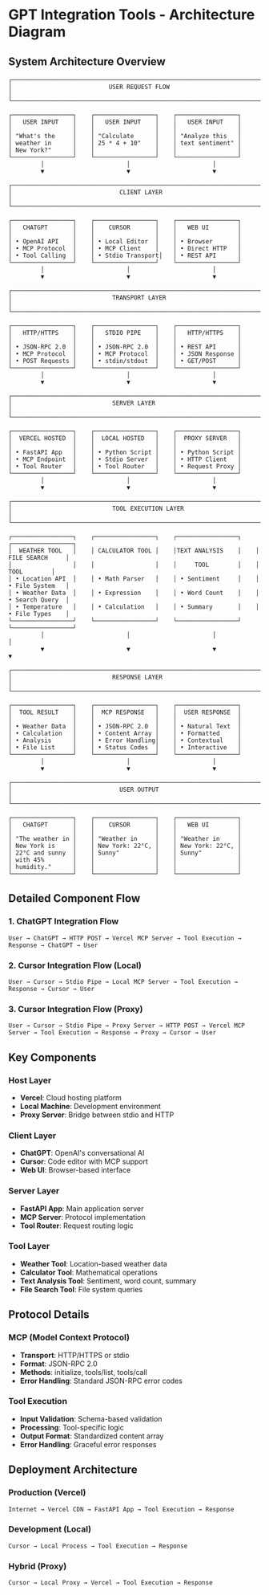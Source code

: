 # GPT Integration Tools - Architecture Diagram

## System Architecture Overview

```
┌─────────────────────────────────────────────────────────────────────────────────┐
│                           USER REQUEST FLOW                                    │
└─────────────────────────────────────────────────────────────────────────────────┘

┌─────────────────┐    ┌─────────────────┐    ┌─────────────────┐
│   USER INPUT    │    │   USER INPUT    │    │   USER INPUT    │
│                 │    │                 │    │                 │
│ "What's the     │    │ "Calculate      │    │ "Analyze this   │
│ weather in      │    │ 25 * 4 + 10"    │    │ text sentiment" │
│ New York?"      │    │                 │    │                 │
└─────────────────┘    └─────────────────┘    └─────────────────┘
         │                       │                       │
         ▼                       ▼                       ▼

┌─────────────────────────────────────────────────────────────────────────────────┐
│                              CLIENT LAYER                                      │
└─────────────────────────────────────────────────────────────────────────────────┘

┌─────────────────┐    ┌─────────────────┐    ┌─────────────────┐
│   CHATGPT       │    │    CURSOR       │    │   WEB UI        │
│                 │    │                 │    │                 │
│ • OpenAI API    │    │ • Local Editor  │    │ • Browser       │
│ • MCP Protocol  │    │ • MCP Client    │    │ • Direct HTTP   │
│ • Tool Calling  │    │ • Stdio Transport│   │ • REST API      │
└─────────────────┘    └─────────────────┘    └─────────────────┘
         │                       │                       │
         ▼                       ▼                       ▼

┌─────────────────────────────────────────────────────────────────────────────────┐
│                            TRANSPORT LAYER                                     │
└─────────────────────────────────────────────────────────────────────────────────┘

┌─────────────────┐    ┌─────────────────┐    ┌─────────────────┐
│   HTTP/HTTPS    │    │   STDIO PIPE    │    │   HTTP/HTTPS    │
│                 │    │                 │    │                 │
│ • JSON-RPC 2.0  │    │ • JSON-RPC 2.0  │    │ • REST API      │
│ • MCP Protocol  │    │ • MCP Protocol  │    │ • JSON Response │
│ • POST Requests │    │ • stdin/stdout  │    │ • GET/POST      │
└─────────────────┘    └─────────────────┘    └─────────────────┘
         │                       │                       │
         ▼                       ▼                       ▼

┌─────────────────────────────────────────────────────────────────────────────────┐
│                            SERVER LAYER                                        │
└─────────────────────────────────────────────────────────────────────────────────┘

┌─────────────────┐    ┌─────────────────┐    ┌─────────────────┐
│  VERCEL HOSTED  │    │  LOCAL HOSTED   │    │  PROXY SERVER   │
│                 │    │                 │    │                 │
│ • FastAPI App   │    │ • Python Script │    │ • Python Script │
│ • MCP Endpoint  │    │ • Stdio Server  │    │ • HTTP Client   │
│ • Tool Router   │    │ • Tool Router   │    │ • Request Proxy │
└─────────────────┘    └─────────────────┘    └─────────────────┘
         │                       │                       │
         ▼                       ▼                       ▼

┌─────────────────────────────────────────────────────────────────────────────────┐
│                            TOOL EXECUTION LAYER                                │
└─────────────────────────────────────────────────────────────────────────────────┘

┌─────────────────┐    ┌─────────────────┐    ┌─────────────────┐    ┌─────────────────┐
│  WEATHER TOOL   │    │ CALCULATOR TOOL │    │TEXT ANALYSIS    │    │ FILE SEARCH     │
│                 │    │                 │    │     TOOL        │    │     TOOL        │
│ • Location API  │    │ • Math Parser   │    │ • Sentiment     │    │ • File System   │
│ • Weather Data  │    │ • Expression    │    │ • Word Count    │    │ • Search Query  │
│ • Temperature   │    │ • Calculation   │    │ • Summary       │    │ • File Types    │
└─────────────────┘    └─────────────────┘    └─────────────────┘    └─────────────────┘
         │                       │                       │                       │
         ▼                       ▼                       ▼                       ▼

┌─────────────────────────────────────────────────────────────────────────────────┐
│                            RESPONSE LAYER                                      │
└─────────────────────────────────────────────────────────────────────────────────┘

┌─────────────────┐    ┌─────────────────┐    ┌─────────────────┐
│  TOOL RESULT    │    │  MCP RESPONSE   │    │  USER RESPONSE  │
│                 │    │                 │    │                 │
│ • Weather Data  │    │ • JSON-RPC 2.0  │    │ • Natural Text  │
│ • Calculation   │    │ • Content Array │    │ • Formatted     │
│ • Analysis      │    │ • Error Handling│    │ • Contextual    │
│ • File List     │    │ • Status Codes  │    │ • Interactive   │
└─────────────────┘    └─────────────────┘    └─────────────────┘
         │                       │                       │
         ▼                       ▼                       ▼

┌─────────────────────────────────────────────────────────────────────────────────┐
│                              USER OUTPUT                                       │
└─────────────────────────────────────────────────────────────────────────────────┘

┌─────────────────┐    ┌─────────────────┐    ┌─────────────────┐
│   CHATGPT       │    │    CURSOR       │    │   WEB UI        │
│                 │    │                 │    │                 │
│ "The weather in │    │ "Weather in     │    │ "Weather in     │
│ New York is     │    │ New York: 22°C, │    │ New York: 22°C, │
│ 22°C and sunny  │    │ Sunny"          │    │ Sunny"          │
│ with 45%        │    │                 │    │                 │
│ humidity."      │    │                 │    │                 │
└─────────────────┘    └─────────────────┘    └─────────────────┘
```

## Detailed Component Flow

### 1. ChatGPT Integration Flow
```
User → ChatGPT → HTTP POST → Vercel MCP Server → Tool Execution → Response → ChatGPT → User
```

### 2. Cursor Integration Flow (Local)
```
User → Cursor → Stdio Pipe → Local MCP Server → Tool Execution → Response → Cursor → User
```

### 3. Cursor Integration Flow (Proxy)
```
User → Cursor → Stdio Pipe → Proxy Server → HTTP POST → Vercel MCP Server → Tool Execution → Response → Proxy → Cursor → User
```

## Key Components

### Host Layer
- **Vercel**: Cloud hosting platform
- **Local Machine**: Development environment
- **Proxy Server**: Bridge between stdio and HTTP

### Client Layer
- **ChatGPT**: OpenAI's conversational AI
- **Cursor**: Code editor with MCP support
- **Web UI**: Browser-based interface

### Server Layer
- **FastAPI App**: Main application server
- **MCP Server**: Protocol implementation
- **Tool Router**: Request routing logic

### Tool Layer
- **Weather Tool**: Location-based weather data
- **Calculator Tool**: Mathematical operations
- **Text Analysis Tool**: Sentiment, word count, summary
- **File Search Tool**: File system queries

## Protocol Details

### MCP (Model Context Protocol)
- **Transport**: HTTP/HTTPS or stdio
- **Format**: JSON-RPC 2.0
- **Methods**: initialize, tools/list, tools/call
- **Error Handling**: Standard JSON-RPC error codes

### Tool Execution
- **Input Validation**: Schema-based validation
- **Processing**: Tool-specific logic
- **Output Format**: Standardized content array
- **Error Handling**: Graceful error responses

## Deployment Architecture

### Production (Vercel)
```
Internet → Vercel CDN → FastAPI App → Tool Execution → Response
```

### Development (Local)
```
Cursor → Local Process → Tool Execution → Response
```

### Hybrid (Proxy)
```
Cursor → Local Proxy → Vercel → Tool Execution → Response
```
